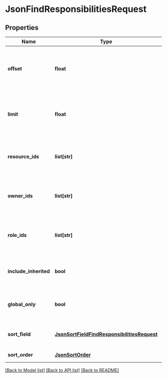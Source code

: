 # JsonFindResponsibilitiesRequest

## Properties
Name | Type | Description | Notes
------------ | ------------- | ------------- | -------------
**offset** | **float** | The first result to retrieve. If not set (value &#x3D; &lt;tt&gt;0&lt;/tt&gt;), results will be retrieved starting from row &lt;tt&gt;0&lt;/tt&gt; | [optional] 
**limit** | **float** | The maximum number of results to retrieve. If not set (value &#x3D; &lt;tt&gt;0&lt;/tt&gt;), the default limit will be used | [optional] 
**resource_ids** | **list[str]** | The list of &lt;code&gt;id&lt;/code&gt;s of the resources for which the responsibilities should be found | [optional] 
**owner_ids** | **list[str]** | The list of &lt;code&gt;id&lt;/code&gt;s of the owners for which the responsibilities should be found | [optional] 
**role_ids** | **list[str]** | The list of &lt;code&gt;id&lt;/code&gt;s of the roles for which the responsibilities should be found | [optional] 
**include_inherited** | **bool** | Whether inherited responsibilities should be included in the search results | [optional] 
**global_only** | **bool** | Whether only global responsibilities should be searched | [optional] 
**sort_field** | [**JsonSortFieldFindResponsibilitiesRequest**](JsonSortFieldFindResponsibilitiesRequest.md) | The field that should be used as reference for sorting | [optional] 
**sort_order** | [**JsonSortOrder**](JsonSortOrder.md) | The order of sorting | [optional] 

[[Back to Model list]](../README.md#documentation-for-models) [[Back to API list]](../README.md#documentation-for-api-endpoints) [[Back to README]](../README.md)


